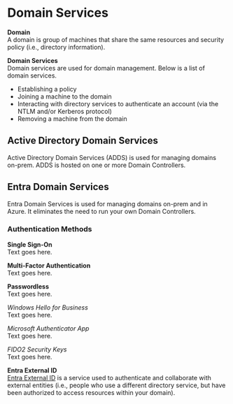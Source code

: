 # Domain Services

**Domain**  
A domain is group of machines that share the same resources and security policy (i.e., directory information).

**Domain Services**  
Domain services are used for domain management. Below is a list of domain services.
* Establishing a policy 
* Joining a machine to the domain
* Interacting with directory services to authenticate an account (via the NTLM and/or Kerberos protocol)
* Removing a machine from the domain

## Active Directory Domain Services
Active Directory Domain Services (ADDS) is used for managing domains on-prem. ADDS is hosted on one or more Domain Controllers. 

## Entra Domain Services  
Entra Domain Services is used for managing domains on-prem and in Azure. It eliminates the need to run your own Domain Controllers. 

### Authentication Methods
**Single Sign-On**  
Text goes here.

**Multi-Factor Authentication**  
Text goes here.

**Passwordless**  
Text goes here.

*Windows Hello for Business*  
Text goes here.

*Microsoft Authenticator App*  
Text goes here.

*FIDO2 Security Keys*  
Text goes here.

**Entra External ID**  
[Entra External ID](/azure/services/security/directory-services/entra-external-id/README.md) is a service used to authenticate and collaborate with external entities (i.e., people who use a different directory service, but have been authorized to access resources within your domain). 